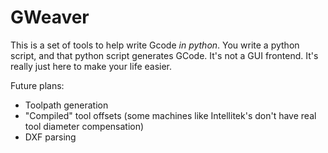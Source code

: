 # GWeaver
This is a set of tools to help write Gcode _in python_. You write a python script, and that python script generates GCode. It's not a GUI frontend. It's really just here to make your life easier.

Future plans:
 - Toolpath generation
 - "Compiled" tool offsets (some machines like Intellitek's don't have real tool diameter compensation)
 - DXF parsing